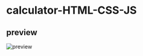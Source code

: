 # calculator-HTML-CSS-JS

## preview
![preview](https://github.com/gmn26/calculator-HTML-CSS-JS/assets/91667877/e32160df-ab15-4da5-b224-b31067cb6e68)
